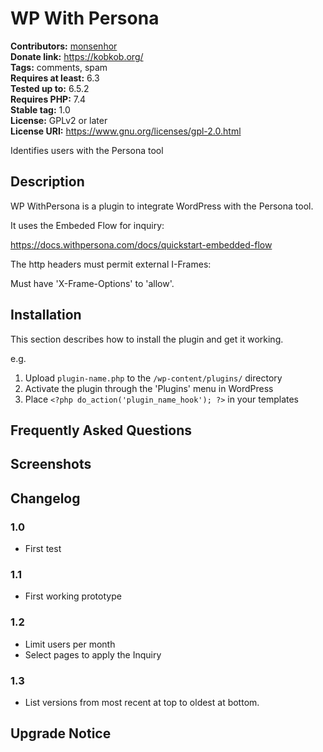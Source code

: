 # WP With Persona #
**Contributors:** [monsenhor](https://profiles.wordpress.org/monsenhor/)  
**Donate link:** https://kobkob.org/  
**Tags:** comments, spam  
**Requires at least:** 6.3  
**Tested up to:** 6.5.2  
**Requires PHP:** 7.4  
**Stable tag:** 1.0  
**License:** GPLv2 or later  
**License URI:** https://www.gnu.org/licenses/gpl-2.0.html  

Identifies users with the Persona tool

## Description ##

WP WithPersona is a plugin to integrate WordPress with the Persona tool.

It uses the Embeded Flow for inquiry:

https://docs.withpersona.com/docs/quickstart-embedded-flow

The http headers must permit external I-Frames:

Must have 'X-Frame-Options' to 'allow'.

## Installation ##

This section describes how to install the plugin and get it working.

e.g.

1. Upload `plugin-name.php` to the `/wp-content/plugins/` directory
1. Activate the plugin through the 'Plugins' menu in WordPress
1. Place `<?php do_action('plugin_name_hook'); ?>` in your templates

## Frequently Asked Questions ##


## Screenshots ##

## Changelog ##

### 1.0 ###
* First test

### 1.1 ###
* First working prototype

### 1.2 ###
* Limit users per month
* Select pages to apply the Inquiry

### 1.3 ###
* List versions from most recent at top to oldest at bottom.

## Upgrade Notice ##


